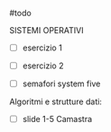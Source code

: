 #todo 

SISTEMI OPERATIVI
- [ ] esercizio 1
- [ ] esercizio 2
- [ ] semafori system five


Algoritmi e strutture dati:
- [ ] slide 1-5 Camastra